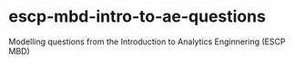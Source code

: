 # escp-mbd-intro-to-ae-questions
Modelling questions from the Introduction to Analytics Enginnering (ESCP MBD)
